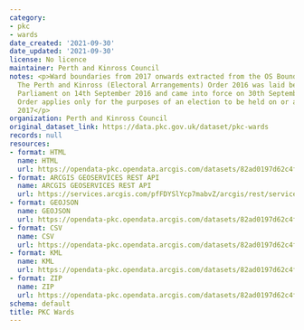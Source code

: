 ```yaml
---
category:
- pkc
- wards
date_created: '2021-09-30'
date_updated: '2021-09-30'
license: No licence
maintainer: Perth and Kinross Council
notes: <p>Ward boundaries from 2017 onwards extracted from the OS Boundary Line product.
  The Perth and Kinross (Electoral Arrangements) Order 2016 was laid before the Scottish
  Parliament on 14th September 2016 and came into force on 30th September 2016. The
  Order applies only for the purposes of an election to be held on or after 4th May
  2017</p>
organization: Perth and Kinross Council
original_dataset_link: https://data.pkc.gov.uk/dataset/pkc-wards
records: null
resources:
- format: HTML
  name: HTML
  url: https://opendata-pkc.opendata.arcgis.com/datasets/82ad0197d62c4fd1a1ba38252e96e519_0
- format: ARCGIS GEOSERVICES REST API
  name: ARCGIS GEOSERVICES REST API
  url: https://services.arcgis.com/pfFDYSlYcp7mabvZ/arcgis/rest/services/PKC_Wards/FeatureServer/0
- format: GEOJSON
  name: GEOJSON
  url: https://opendata-pkc.opendata.arcgis.com/datasets/82ad0197d62c4fd1a1ba38252e96e519_0.geojson?outSR=%7B%22latestWkid%22%3A3857%2C%22wkid%22%3A102100%7D
- format: CSV
  name: CSV
  url: https://opendata-pkc.opendata.arcgis.com/datasets/82ad0197d62c4fd1a1ba38252e96e519_0.csv?outSR=%7B%22latestWkid%22%3A3857%2C%22wkid%22%3A102100%7D
- format: KML
  name: KML
  url: https://opendata-pkc.opendata.arcgis.com/datasets/82ad0197d62c4fd1a1ba38252e96e519_0.kml?outSR=%7B%22latestWkid%22%3A3857%2C%22wkid%22%3A102100%7D
- format: ZIP
  name: ZIP
  url: https://opendata-pkc.opendata.arcgis.com/datasets/82ad0197d62c4fd1a1ba38252e96e519_0.zip?outSR=%7B%22latestWkid%22%3A3857%2C%22wkid%22%3A102100%7D
schema: default
title: PKC Wards
---
```

